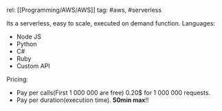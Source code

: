 rel: [[Programming/AWS/AWS]]
tag: #aws, #serverless

Its a serverless, easy to scale, executed on demand function.
Languages:
- Node JS
- Python
- C#
- Ruby
- Custom API


Pricing:
- Pay per calls(First 1 000 000 are free) 0.20$ for 1 000 000 requests.
- Pay per duration(execution time). **50min max**!!